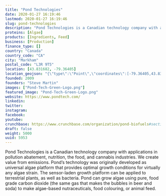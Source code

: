 ```yaml
---
title: "Pond Technologies"
date: 2020-01-27 16:19:46
lastmod: 2020-01-27 16:19:46
slug: pond-technologies
description: "Pond Technologies is a Canadian technology company with applications in pollution abatement, nutrition, the food, and cannabis industries. We create value from emissions. Pond’s technology was originally developed as universal algae platform that provides optimal growth conditions for virtually any algae strain. The sensor-laden growth platform can be applied to terrestrial plants, as well as bacteria. Pond can grow algae using pure, food grade carbon dioxide (the same gas that makes the bubbles in beer and soda) to make algae-based nutraceuticals, food colouring, or animal feed."
proteins: [Algae]
products: [Ingredients, Feed]
business: [Production]
finance_type: []
country: "Canada"
country_code: "CA"
city: "Markham"
postal_code: "L3R 9T5"
location: [43.831682, -79.36405]
location_geojson: "{\"type\":\"Point\",\"coordinates\":[-79.36405,43.831682]}"
founded: 2009
founders: "Steve Martin"
images: ["Pond-Tech-Green-Logo.png"]
featured_image: "Pond-Tech-Green-Logo.png"
website: https://www.pondtech.com/
linkedin: 
twitter: 
instagram: 
facebook: 
youtube: 
crunchbase: https://www.crunchbase.com/organization/pond-biofuels#section-funding-rounds
draft: false
weight: 5000
uuid: 5953
---
```

Pond Technologies is a Canadian technology company with applications in pollution abatement, nutrition, the food, and cannabis industries. We create value from emissions. Pond’s technology was originally developed as universal algae platform that provides optimal growth conditions for virtually any algae strain. The sensor-laden growth platform can be applied to terrestrial plants, as well as bacteria. Pond can grow algae using pure, food grade carbon dioxide (the same gas that makes the bubbles in beer and soda) to make algae-based nutraceuticals, food colouring, or animal feed.
